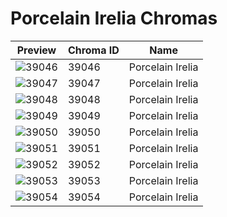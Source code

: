 # Porcelain Irelia Chromas



| Preview | Chroma ID | Name |
|---------|-----------|------|
| ![39046](https://raw.communitydragon.org/latest/plugins/rcp-be-lol-game-data/global/default/v1/champion-chroma-images/39/39046.png) | 39046 | Porcelain Irelia |
| ![39047](https://raw.communitydragon.org/latest/plugins/rcp-be-lol-game-data/global/default/v1/champion-chroma-images/39/39047.png) | 39047 | Porcelain Irelia |
| ![39048](https://raw.communitydragon.org/latest/plugins/rcp-be-lol-game-data/global/default/v1/champion-chroma-images/39/39048.png) | 39048 | Porcelain Irelia |
| ![39049](https://raw.communitydragon.org/latest/plugins/rcp-be-lol-game-data/global/default/v1/champion-chroma-images/39/39049.png) | 39049 | Porcelain Irelia |
| ![39050](https://raw.communitydragon.org/latest/plugins/rcp-be-lol-game-data/global/default/v1/champion-chroma-images/39/39050.png) | 39050 | Porcelain Irelia |
| ![39051](https://raw.communitydragon.org/latest/plugins/rcp-be-lol-game-data/global/default/v1/champion-chroma-images/39/39051.png) | 39051 | Porcelain Irelia |
| ![39052](https://raw.communitydragon.org/latest/plugins/rcp-be-lol-game-data/global/default/v1/champion-chroma-images/39/39052.png) | 39052 | Porcelain Irelia |
| ![39053](https://raw.communitydragon.org/latest/plugins/rcp-be-lol-game-data/global/default/v1/champion-chroma-images/39/39053.png) | 39053 | Porcelain Irelia |
| ![39054](https://raw.communitydragon.org/latest/plugins/rcp-be-lol-game-data/global/default/v1/champion-chroma-images/39/39054.png) | 39054 | Porcelain Irelia |